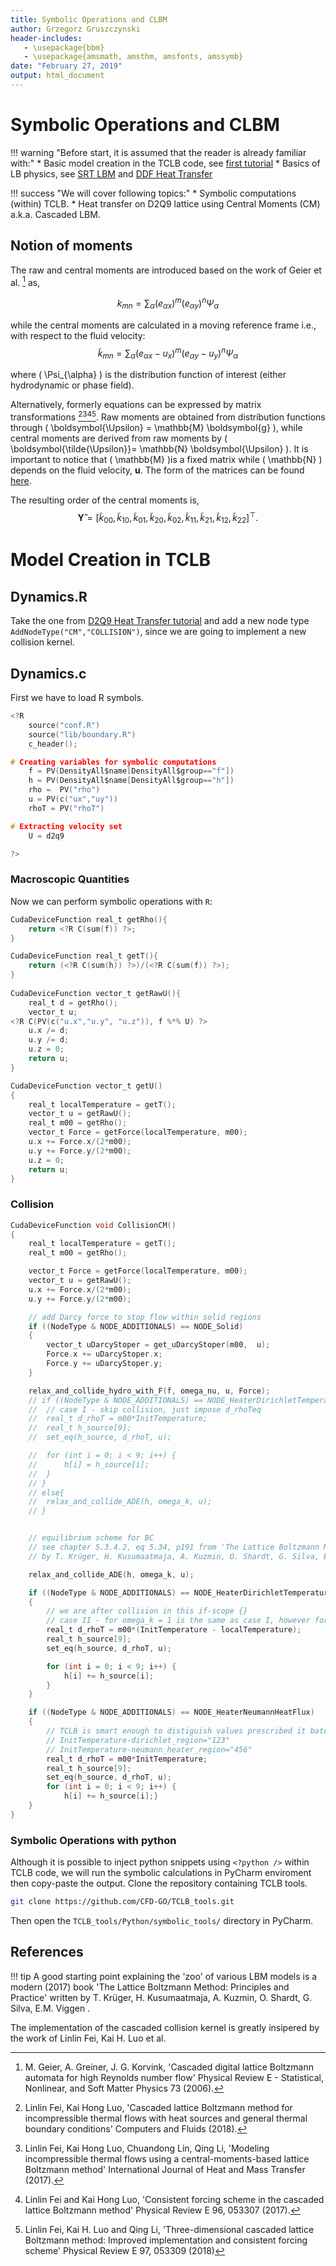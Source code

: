 ```yaml
---
title: Symbolic Operations and CLBM
author: Grzegorz Gruszczynski
header-includes:
   - \usepackage{bbm}
   - \usepackage{amsmath, amsthm, amsfonts, amssymb}
date: "February 27, 2019"
output: html_document
---
```


# Symbolic Operations and CLBM

!!! warning "Before start, it is assumed that the reader is already familiar with:"
		* Basic model creation in the TCLB code, see [first tutorial](/tutorials/model-development/1.-finite-difference-wave-equation)
    * Basics of LB physics, see [SRT LBM](/tutorials/model-development/2.-D2Q9-Single-Relexation-Time) and [DDF Heat Transfer](/tutorials/model-development/4.-D2Q9-HeatTransfer)

!!! success "We will cover following topics:"
    * Symbolic computations (within) TCLB.
    * Heat transfer on D2Q9 lattice using Central Moments (CM) a.k.a. Cascaded LBM.

## Notion of moments

The raw and central moments are introduced based on the work of Geier et al. [^5] as,

$$ k_{mn} = \sum_{\alpha}(e_{\alpha x})^m ( e_{\alpha y})^n \Psi_{\alpha} $$

while the central moments are calculated in a moving reference frame i.e., with respect to the fluid velocity:
$$ \tilde{k}_{mn} = \sum_{\alpha} ( e_{\alpha x} - u_x)^m ( e_{\alpha y} - u_y)^n \Psi_{\alpha} $$

where \( \Psi_{\alpha} \) is the distribution function of interest (either hydrodynamic or phase field).

Alternatively, formerly equations can be expressed by matrix transformations [^1][^2][^3][^4].
Raw moments are obtained from distribution functions through \( \boldsymbol{\Upsilon} = \mathbb{M} \boldsymbol{g} \), while central moments are derived from raw moments by \( \boldsymbol{\tilde{\Upsilon}}= \mathbb{N} \boldsymbol{\Upsilon} \). 
It is important to notice that \( \mathbb{M} \)is a fixed matrix while \( \mathbb{N} \) depends on the fluid velocity, $\textbf{u}$. 
The form of the matrices can be found 
[here](https://github.com/CFD-GO/TCLB_tools/blob/master/Python/symbolic_tools/SymbolicCollisions/core/cm_symbols.py).

The resulting order of the central moments is,
$$
\boldsymbol{\tilde{\Upsilon}} = 
[\tilde{k}_{00}, \tilde{k}_{10}, \tilde{k}_{01}, \tilde{k}_{20}, \tilde{k}_{02}, \tilde{k}_{11}, \tilde{k}_{21}, \tilde{k}_{12}, \tilde{k}_{22}]^\top.
$$

# Model Creation in TCLB

## Dynamics.R

Take the one from [D2Q9 Heat Transfer tutorial](/tutorials/model-development/4.-D2Q9-HeatTransfer) 
and add a new node type `AddNodeType("CM","COLLISION")`, since we are going to implement a new collision kernel.

## Dynamics.c

First we have to load R symbols.

```c
<?R
	source("conf.R") 
	source("lib/boundary.R")
	c_header();

# Creating variables for symbolic computations
	f = PV(DensityAll$name[DensityAll$group=="f"])
	h = PV(DensityAll$name[DensityAll$group=="h"])
	rho =  PV("rho")
	u = PV(c("ux","uy"))
	rhoT = PV("rhoT")

# Extracting velocity set
	U = d2q9

?>
```

### Macroscopic Quantities

Now we can perform symbolic operations with `R`:

```c
CudaDeviceFunction real_t getRho(){
	return <?R C(sum(f)) ?>;
}

CudaDeviceFunction real_t getT(){
	return (<?R C(sum(h)) ?>)/(<?R C(sum(f)) ?>);
}
    
CudaDeviceFunction vector_t getRawU(){
	real_t d = getRho();
	vector_t u;
<?R C(PV(c("u.x","u.y", "u.z")), f %*% U) ?>
	u.x /= d;
	u.y /= d;
	u.z = 0;
	return u;
}

CudaDeviceFunction vector_t getU()
{
	real_t localTemperature = getT();
	vector_t u = getRawU();
	real_t m00 = getRho();
	vector_t Force = getForce(localTemperature, m00);
	u.x += Force.x/(2*m00);
	u.y += Force.y/(2*m00);
	u.z = 0;
	return u;
}
```

### Collision

```c
CudaDeviceFunction void CollisionCM()
{
	real_t localTemperature = getT();
	real_t m00 = getRho();

	vector_t Force = getForce(localTemperature, m00);
	vector_t u = getRawU();
	u.x += Force.x/(2*m00);
	u.y += Force.y/(2*m00);

	// add Darcy force to stop flow within solid regions
	if ((NodeType & NODE_ADDITIONALS) == NODE_Solid) 
	{
		vector_t uDarcyStoper = get_uDarcyStoper(m00,  u);
		Force.x += uDarcyStoper.x;
		Force.y += uDarcyStoper.y;
	} 

	relax_and_collide_hydro_with_F(f, omega_nu, u, Force);	
	// if ((NodeType & NODE_ADDITIONALS) == NODE_HeaterDirichletTemperature) {
	// 	// case I - skip collision, just impose d_rhoTeq
	// 	real_t d_rhoT = m00*InitTemperature;
	// 	real_t h_source[9];
	// 	set_eq(h_source, d_rhoT, u); 

	// 	for (int i = 0; i < 9; i++) {
	// 		h[i] = h_source[i];
	// 	}
	// }
	// else{
	// 	relax_and_collide_ADE(h, omega_k, u);
	// }


	// equilibrium scheme for BC
	// see chapter 5.3.4.2, eq 5.34, p191 from 'The Lattice Boltzmann Method: Principles and Practice'
	// by T. Krüger, H. Kusumaatmaja, A. Kuzmin, O. Shardt, G. Silva, E.M. Viggen

	relax_and_collide_ADE(h, omega_k, u);

	if ((NodeType & NODE_ADDITIONALS) == NODE_HeaterDirichletTemperature) 
	{
		// we are after collision in this if-scope {}
		// case II - for omega_k = 1 is the same as case I, however for different omega_k shall be a bit better
		real_t d_rhoT = m00*(InitTemperature - localTemperature);
		real_t h_source[9];
		set_eq(h_source, d_rhoT, u);

		for (int i = 0; i < 9; i++) {
			h[i] += h_source[i];
		}
	}

	if ((NodeType & NODE_ADDITIONALS) == NODE_HeaterNeumannHeatFlux) 
	{
		// TCLB is smart enough to distiguish values prescribed it batch.xml like
		// InitTemperature-dirichlet_region="123"
		// InitTemperature-neumann_heater_region="456"
		real_t d_rhoT = m00*InitTemperature;  
		real_t h_source[9];
		set_eq(h_source, d_rhoT, u); 
		for (int i = 0; i < 9; i++) {
			h[i] += h_source[i];}
	}
}
```

### Symbolic Operations with python

Although it is possible to inject python snippets using `<?python />` within TCLB code, we will run the symbolic calculations in PyCharm enviroment then copy-paste the output.
Clone the repository containing TCLB tools.

```bash
git clone https://github.com/CFD-GO/TCLB_tools.git
```

Then open the `TCLB_tools/Python/symbolic_tools/` directory in PyCharm.

## References

!!! tip
		A good starting point explaining the 'zoo' of various LBM models is a modern (2017) book
		'The Lattice Boltzmann Method: Principles and Practice'
		written by  T. Krüger, H. Kusumaatmaja, A. Kuzmin, O. Shardt, G. Silva, E.M. Viggen .

The implementation of the cascaded collision kernel is greatly insipered by the work of Linlin Fei, Kai H. Luo et al.

[^1]: Linlin Fei, Kai Hong Luo, 'Cascaded lattice Boltzmann method for incompressible thermal flows with heat sources and general thermal boundary conditions' Computers and Fluids (2018).

[^2]: Linlin Fei, Kai Hong Luo, Chuandong Lin, Qing Li, 'Modeling incompressible thermal flows using a central-moments-based lattice Boltzmann method' International Journal of Heat and Mass Transfer (2017).

[^3]: Linlin Fei and Kai Hong Luo, 'Consistent forcing scheme in the cascaded lattice Boltzmann method' Physical Review E 96, 053307 (2017).

[^4]: Linlin Fei, Kai H. Luo and Qing Li, 'Three-dimensional cascaded lattice Boltzmann method: Improved implementation and consistent forcing scheme' Physical Review E 97, 053309 (2018)

[^5]: M. Geier, A. Greiner, J. G. Korvink, 'Cascaded digital lattice Boltzmann automata for high Reynolds number flow' Physical Review E - Statistical, Nonlinear, and Soft Matter Physics 73 (2006).
